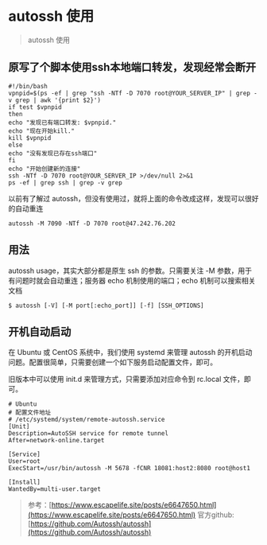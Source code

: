 # autossh 使用
> autossh 使用

## 原写了个脚本使用ssh本地端口转发，发现经常会断开

```shell
#!/bin/bash
vpnpid=$(ps -ef | grep "ssh -NTf -D 7070 root@YOUR_SERVER_IP" | grep -v grep | awk '{print $2}')
if test $vpnpid
then
echo "发现已有端口转发: $vpnpid."
echo "现在开始kill."
kill $vpnpid
else
echo "没有发现已存在ssh端口"
fi
echo "开始创建新的连接"
ssh -NTf -D 7070 root@YOUR_SERVER_IP >/dev/null 2>&1
ps -ef | grep ssh | grep -v grep
```

以前有了解过 autossh，但没有使用过，就将上面的命令改成这样，发现可以很好的自动重连

```
autossh -M 7090 -NTf -D 7070 root@47.242.76.202
```

## 用法

autossh usage，其实大部分都是原生 ssh 的参数。只需要关注 -M 参数，用于有问题时就会自动重连；服务器 echo 机制使用的端口；echo 机制可以搜索相关文档

```
$ autossh [-V] [-M port[:echo_port]] [-f] [SSH_OPTIONS]
```

## 开机自动启动

在 Ubuntu 或 CentOS 系统中，我们使用 systemd 来管理 autossh 的开机启动问题。配置很简单，只需要创建一个如下服务启动配置文件，即可。

旧版本中可以使用 init.d 来管理方式，只需要添加对应命令到 rc.local 文件，即可。

```
# Ubuntu
# 配置文件地址
# /etc/systemd/system/remote-autossh.service
[Unit]
Description=AutoSSH service for remote tunnel
After=network-online.target

[Service]
User=root
ExecStart=/usr/bin/autossh -M 5678 -fCNR 18081:host2:8080 root@host1

[Install]
WantedBy=multi-user.target
```

> 参考：[https://www.escapelife.site/posts/e6647650.html](https://www.escapelife.site/posts/e6647650.html)
> 官方github: [https://github.com/Autossh/autossh](https://github.com/Autossh/autossh)